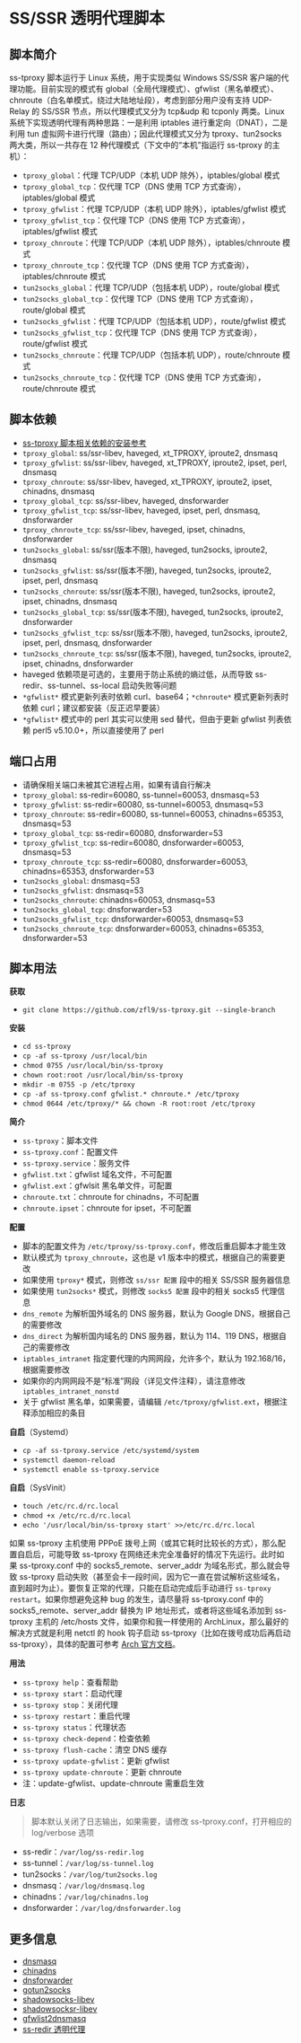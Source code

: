 # SS/SSR 透明代理脚本
## 脚本简介
ss-tproxy 脚本运行于 Linux 系统，用于实现类似 Windows SS/SSR 客户端的代理功能。目前实现的模式有 global（全局代理模式）、gfwlist（黑名单模式）、chnroute（白名单模式，绕过大陆地址段），考虑到部分用户没有支持 UDP-Relay 的 SS/SSR 节点，所以代理模式又分为 tcp&udp 和 tcponly 两类。Linux 系统下实现透明代理有两种思路：一是利用 iptables 进行重定向（DNAT），二是利用 tun 虚拟网卡进行代理（路由）；因此代理模式又分为 tproxy、tun2socks 两大类，所以一共存在 12 种代理模式（下文中的“本机”指运行 ss-tproxy 的主机）：
- `tproxy_global`：代理 TCP/UDP（本机 UDP 除外），iptables/global 模式
- `tproxy_global_tcp`：仅代理 TCP（DNS 使用 TCP 方式查询），iptables/global 模式
- `tproxy_gfwlist`：代理 TCP/UDP（本机 UDP 除外），iptables/gfwlist 模式
- `tproxy_gfwlist_tcp`：仅代理 TCP（DNS 使用 TCP 方式查询），iptables/gfwlist 模式
- `tproxy_chnroute`：代理 TCP/UDP（本机 UDP 除外），iptables/chnroute 模式
- `tproxy_chnroute_tcp`：仅代理 TCP（DNS 使用 TCP 方式查询），iptables/chnroute 模式
- `tun2socks_global`：代理 TCP/UDP（包括本机 UDP），route/global 模式
- `tun2socks_global_tcp`：仅代理 TCP（DNS 使用 TCP 方式查询），route/global 模式
- `tun2socks_gfwlist`：代理 TCP/UDP（包括本机 UDP），route/gfwlist 模式
- `tun2socks_gfwlist_tcp`：仅代理 TCP（DNS 使用 TCP 方式查询），route/gfwlist 模式
- `tun2socks_chnroute`：代理 TCP/UDP（包括本机 UDP），route/chnroute 模式
- `tun2socks_chnroute_tcp`：仅代理 TCP（DNS 使用 TCP 方式查询），route/chnroute 模式

## 脚本依赖
- [ss-tproxy 脚本相关依赖的安装参考](https://www.zfl9.com/ss-redir.html#%E5%AE%89%E8%A3%85%E4%BE%9D%E8%B5%96)
- `tproxy_global`: ss/ssr-libev, haveged, xt_TPROXY, iproute2, dnsmasq
- `tproxy_gfwlist`: ss/ssr-libev, haveged, xt_TPROXY, iproute2, ipset, perl, dnsmasq
- `tproxy_chnroute`: ss/ssr-libev, haveged, xt_TPROXY, iproute2, ipset, chinadns, dnsmasq
- `tproxy_global_tcp`: ss/ssr-libev, haveged, dnsforwarder
- `tproxy_gfwlist_tcp`: ss/ssr-libev, haveged, ipset, perl, dnsmasq, dnsforwarder
- `tproxy_chnroute_tcp`: ss/ssr-libev, haveged, ipset, chinadns, dnsforwarder
- `tun2socks_global`: ss/ssr(版本不限), haveged, tun2socks, iproute2, dnsmasq
- `tun2socks_gfwlist`: ss/ssr(版本不限), haveged, tun2socks, iproute2, ipset, perl, dnsmasq
- `tun2socks_chnroute`: ss/ssr(版本不限), haveged, tun2socks, iproute2, ipset, chinadns, dnsmasq
- `tun2socks_global_tcp`: ss/ssr(版本不限), haveged, tun2socks, iproute2, dnsforwarder
- `tun2socks_gfwlist_tcp`: ss/ssr(版本不限), haveged, tun2socks, iproute2, ipset, perl, dnsmasq, dnsforwarder
- `tun2socks_chnroute_tcp`: ss/ssr(版本不限), haveged, tun2socks, iproute2, ipset, chinadns, dnsforwarder
- haveged 依赖项是可选的，主要用于防止系统的熵过低，从而导致 ss-redir、ss-tunnel、ss-local 启动失败等问题
- `*gfwlist*` 模式更新列表时依赖 curl、base64；`*chnroute*` 模式更新列表时依赖 curl；建议都安装（反正迟早要装）
- `*gfwlist*` 模式中的 perl 其实可以使用 sed 替代，但由于更新 gfwlist 列表依赖 perl5 v5.10.0+，所以直接使用了 perl

## 端口占用
- 请确保相关端口未被其它进程占用，如果有请自行解决
- `tproxy_global`: ss-redir=60080, ss-tunnel=60053, dnsmasq=53
- `tproxy_gfwlist`: ss-redir=60080, ss-tunnel=60053, dnsmasq=53
- `tproxy_chnroute`: ss-redir=60080, ss-tunnel=60053, chinadns=65353, dnsmasq=53
- `tproxy_global_tcp`: ss-redir=60080, dnsforwarder=53
- `tproxy_gfwlist_tcp`: ss-redir=60080, dnsforwarder=60053, dnsmasq=53
- `tproxy_chnroute_tcp`: ss-redir=60080, dnsforwarder=60053, chinadns=65353, dnsforwarder=53
- `tun2socks_global`: dnsmasq=53
- `tun2socks_gfwlist`: dnsmasq=53
- `tun2socks_chnroute`: chinadns=60053, dnsmasq=53
- `tun2socks_global_tcp`: dnsforwarder=53
- `tun2socks_gfwlist_tcp`: dnsforwarder=60053, dnsmasq=53
- `tun2socks_chnroute_tcp`: dnsforwarder=60053, chinadns=65353, dnsforwarder=53

## 脚本用法
**获取**
- `git clone https://github.com/zfl9/ss-tproxy.git --single-branch`

**安装**
- `cd ss-tproxy`
- `cp -af ss-tproxy /usr/local/bin`
- `chmod 0755 /usr/local/bin/ss-tproxy`
- `chown root:root /usr/local/bin/ss-tproxy`
- `mkdir -m 0755 -p /etc/tproxy`
- `cp -af ss-tproxy.conf gfwlist.* chnroute.* /etc/tproxy`
- `chmod 0644 /etc/tproxy/* && chown -R root:root /etc/tproxy`

**简介**
- `ss-tproxy`：脚本文件
- `ss-tproxy.conf`：配置文件
- `ss-tproxy.service`：服务文件
- `gfwlist.txt`：gfwlist 域名文件，不可配置
- `gfwlist.ext`：gfwlsit 黑名单文件，可配置
- `chnroute.txt`：chnroute for chinadns，不可配置
- `chnroute.ipset`：chnroute for ipset，不可配置

**配置**
- 脚本的配置文件为 `/etc/tproxy/ss-tproxy.conf`，修改后重启脚本才能生效
- 默认模式为 `tproxy_chnroute`，这也是 v1 版本中的模式，根据自己的需要更改
- 如果使用 `tproxy*` 模式，则修改 `ss/ssr 配置` 段中的相关 SS/SSR 服务器信息
- 如果使用 `tun2socks*` 模式，则修改 `socks5 配置` 段中的相关 socks5 代理信息
- `dns_remote` 为解析国外域名的 DNS 服务器，默认为 Google DNS，根据自己的需要修改
- `dns_direct` 为解析国内域名的 DNS 服务器，默认为 114、119 DNS，根据自己的需要修改
- `iptables_intranet` 指定要代理的内网网段，允许多个，默认为 192.168/16，根据需要修改
- 如果你的内网网段不是“标准”网段（详见文件注释），请注意修改 `iptables_intranet_nonstd`
- 关于 gfwlist 黑名单，如果需要，请编辑 `/etc/tproxy/gfwlist.ext`，根据注释添加相应的条目

**自启**（Systemd）
- `cp -af ss-tproxy.service /etc/systemd/system`
- `systemctl daemon-reload`
- `systemctl enable ss-tproxy.service`

**自启**（SysVinit）
- `touch /etc/rc.d/rc.local`
- `chmod +x /etc/rc.d/rc.local`
- `echo '/usr/local/bin/ss-tproxy start' >>/etc/rc.d/rc.local`

如果 ss-tproxy 主机使用 PPPoE 拨号上网（或其它耗时比较长的方式），那么配置自启后，可能导致 ss-tproxy 在网络还未完全准备好的情况下先运行。此时如果 ss-tproxy.conf 中的 socks5_remote、server_addr 为域名形式，那么就会导致 ss-tproxy 启动失败（甚至会卡一段时间，因为它一直在尝试解析这些域名，直到超时为止）。要恢复正常的代理，只能在启动完成后手动进行 `ss-tproxy restart`。如果你想避免这种 bug 的发生，请尽量将 ss-tproxy.conf 中的 socks5_remote、server_addr 替换为 IP 地址形式，或者将这些域名添加到 ss-tproxy 主机的 /etc/hosts 文件，如果你和我一样使用的 ArchLinux，那么最好的解决方式就是利用 netctl 的 hook 钩子启动 ss-tproxy（比如在拨号成功后再启动 ss-tproxy），具体的配置可参考 [Arch 官方文档](https://wiki.archlinux.org/index.php/netctl#Using_hooks)。

**用法**
- `ss-tproxy help`：查看帮助
- `ss-tproxy start`：启动代理
- `ss-tproxy stop`：关闭代理
- `ss-tproxy restart`：重启代理
- `ss-tproxy status`：代理状态
- `ss-tproxy check-depend`：检查依赖
- `ss-tproxy flush-cache`：清空 DNS 缓存
- `ss-tproxy update-gfwlist`：更新 gfwlist
- `ss-tproxy update-chnroute`：更新 chnroute
- 注：update-gfwlist、update-chnroute 需重启生效

**日志**
> 脚本默认关闭了日志输出，如果需要，请修改 ss-tproxy.conf，打开相应的 log/verbose 选项

- ss-redir：`/var/log/ss-redir.log`
- ss-tunnel：`/var/log/ss-tunnel.log`
- tun2socks：`/var/log/tun2socks.log`
- dnsmasq：`/var/log/dnsmasq.log`
- chinadns：`/var/log/chinadns.log`
- dnsforwarder：`/var/log/dnsforwarder.log`

## 更多信息
- [dnsmasq](http://www.thekelleys.org.uk/dnsmasq/docs/dnsmasq-man.html)
- [chinadns](https://github.com/shadowsocks/ChinaDNS)
- [dnsforwarder](https://github.com/holmium/dnsforwarder)
- [gotun2socks](https://github.com/yinghuocho/gotun2socks)
- [shadowsocks-libev](https://github.com/shadowsocks/shadowsocks-libev)
- [shadowsocksr-libev](https://github.com/shadowsocksr-backup/shadowsocksr-libev)
- [gfwlist2dnsmasq](https://github.com/zfl9/gfwlist2dnsmasq)
- [ss-redir 透明代理](https://www.zfl9.com/ss-redir.html)
